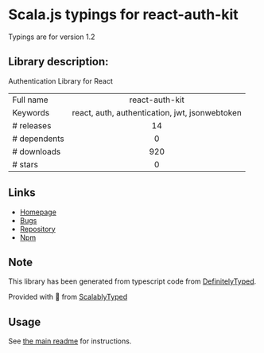 
# Scala.js typings for react-auth-kit

Typings are for version 1.2

## Library description:
Authentication Library for React

|                    |                 |
| ------------------ | :-------------: |
| Full name          | react-auth-kit |
| Keywords           | react, auth, authentication, jwt, jsonwebtoken |
| # releases         | 14 |
| # dependents       | 0 |
| # downloads        | 920 |
| # stars            | 0 |

## Links
- [Homepage](https://github.com/react-auth-kit/react-auth-kit#readme)
- [Bugs](https://github.com/react-auth-kit/react-auth-kit/issues)
- [Repository](https://github.com/react-auth-kit/react-auth-kit)
- [Npm](https://www.npmjs.com/package/react-auth-kit)
    


## Note
This library has been generated from typescript code from [DefinitelyTyped](https://definitelytyped.org).

Provided with :purple_heart: from [ScalablyTyped](https://github.com/oyvindberg/ScalablyTyped)

## Usage
See [the main readme](../../readme.md) for instructions.


